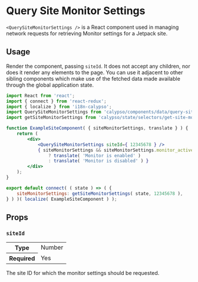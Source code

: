 # Query Site Monitor Settings

`<QuerySiteMonitorSettings />` is a React component used in managing network requests for retrieving Monitor settings for a Jetpack site.

## Usage

Render the component, passing `siteId`. It does not accept any children, nor does it render any elements to the page. You can use it adjacent to other sibling components which make use of the fetched data made available through the global application state.

```jsx
import React from 'react';
import { connect } from 'react-redux';
import { localize } from 'i18n-calypso';
import QuerySiteMonitorSettings from 'calypso/components/data/query-site-monitor-settings';
import getSiteMonitorSettings from 'calypso/state/selectors/get-site-monitor-settings';

function ExampleSiteComponent( { siteMonitorSettings, translate } ) {
	return (
		<div>
			<QuerySiteMonitorSettings siteId={ 12345678 } />
			{ siteMonitorSettings && siteMonitorSettings.monitor_active
				? translate( 'Monitor is enabled' )
				: translate( 'Monitor is disabled' ) }
		</div>
	);
}

export default connect( ( state ) => ( {
	siteMonitorSettings: getSiteMonitorSettings( state, 12345678 ),
} ) )( localize( ExampleSiteComponent ) );
```

## Props

### `siteId`

<table>
	<tr><th>Type</th><td>Number</td></tr>
	<tr><th>Required</th><td>Yes</td></tr>
</table>

The site ID for which the monitor settings should be requested.
